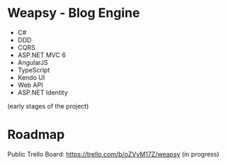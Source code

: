 # Weapsy - Blog Engine
- C#
- DDD
- CQRS
- ASP.NET MVC 6
- AngularJS
- TypeScript
- Kendo UI
- Web API
- ASP.NET Identity

(early stages of the project)

# Roadmap
Public Trello Board: https://trello.com/b/oZVvM17Z/weapsy (in progress)
